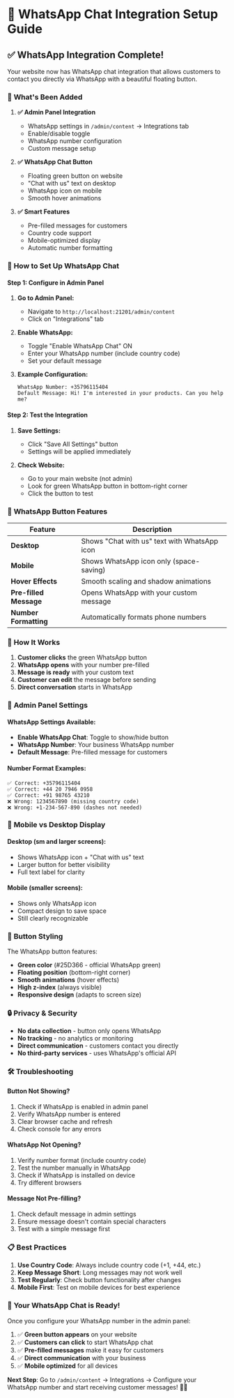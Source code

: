 # 📱 WhatsApp Chat Integration Setup Guide

## ✅ **WhatsApp Integration Complete!**

Your website now has WhatsApp chat integration that allows customers to contact you directly via WhatsApp with a beautiful floating button.

### 🚀 **What's Been Added**

1. **✅ Admin Panel Integration**
   - WhatsApp settings in `/admin/content` → Integrations tab
   - Enable/disable toggle
   - WhatsApp number configuration
   - Custom message setup

2. **✅ WhatsApp Chat Button**
   - Floating green button on website
   - "Chat with us" text on desktop
   - WhatsApp icon on mobile
   - Smooth hover animations

3. **✅ Smart Features**
   - Pre-filled messages for customers
   - Country code support
   - Mobile-optimized display
   - Automatic number formatting

### 🔧 **How to Set Up WhatsApp Chat**

#### **Step 1: Configure in Admin Panel**

1. **Go to Admin Panel:**
   - Navigate to `http://localhost:21201/admin/content`
   - Click on "Integrations" tab

2. **Enable WhatsApp:**
   - Toggle "Enable WhatsApp Chat" ON
   - Enter your WhatsApp number (include country code)
   - Set your default message

3. **Example Configuration:**
   ```
   WhatsApp Number: +35796115404
   Default Message: Hi! I'm interested in your products. Can you help me?
   ```

#### **Step 2: Test the Integration**

1. **Save Settings:**
   - Click "Save All Settings" button
   - Settings will be applied immediately

2. **Check Website:**
   - Go to your main website (not admin)
   - Look for green WhatsApp button in bottom-right corner
   - Click the button to test

### 📱 **WhatsApp Button Features**

| Feature | Description |
|---------|-------------|
| **Desktop** | Shows "Chat with us" text with WhatsApp icon |
| **Mobile** | Shows WhatsApp icon only (space-saving) |
| **Hover Effects** | Smooth scaling and shadow animations |
| **Pre-filled Message** | Opens WhatsApp with your custom message |
| **Number Formatting** | Automatically formats phone numbers |

### 🎯 **How It Works**

1. **Customer clicks** the green WhatsApp button
2. **WhatsApp opens** with your number pre-filled
3. **Message is ready** with your custom text
4. **Customer can edit** the message before sending
5. **Direct conversation** starts in WhatsApp

### 🔧 **Admin Panel Settings**

#### **WhatsApp Settings Available:**

- **Enable WhatsApp Chat**: Toggle to show/hide button
- **WhatsApp Number**: Your business WhatsApp number
- **Default Message**: Pre-filled message for customers

#### **Number Format Examples:**
```
✅ Correct: +35796115404
✅ Correct: +44 20 7946 0958
✅ Correct: +91 98765 43210
❌ Wrong: 1234567890 (missing country code)
❌ Wrong: +1-234-567-890 (dashes not needed)
```

### 📱 **Mobile vs Desktop Display**

#### **Desktop (sm and larger screens):**
- Shows WhatsApp icon + "Chat with us" text
- Larger button for better visibility
- Full text label for clarity

#### **Mobile (smaller screens):**
- Shows only WhatsApp icon
- Compact design to save space
- Still clearly recognizable

### 🎨 **Button Styling**

The WhatsApp button features:
- **Green color** (#25D366 - official WhatsApp green)
- **Floating position** (bottom-right corner)
- **Smooth animations** (hover effects)
- **High z-index** (always visible)
- **Responsive design** (adapts to screen size)

### 🔒 **Privacy & Security**

- **No data collection** - button only opens WhatsApp
- **No tracking** - no analytics or monitoring
- **Direct communication** - customers contact you directly
- **No third-party services** - uses WhatsApp's official API

### 🛠️ **Troubleshooting**

#### **Button Not Showing?**
1. Check if WhatsApp is enabled in admin panel
2. Verify WhatsApp number is entered
3. Clear browser cache and refresh
4. Check console for any errors

#### **WhatsApp Not Opening?**
1. Verify number format (include country code)
2. Test the number manually in WhatsApp
3. Check if WhatsApp is installed on device
4. Try different browsers

#### **Message Not Pre-filling?**
1. Check default message in admin settings
2. Ensure message doesn't contain special characters
3. Test with a simple message first

### 📋 **Best Practices**

1. **Use Country Code**: Always include country code (+1, +44, etc.)
2. **Keep Message Short**: Long messages may not work well
3. **Test Regularly**: Check button functionality after changes
4. **Mobile First**: Test on mobile devices for best experience

### 🎉 **Your WhatsApp Chat is Ready!**

Once you configure your WhatsApp number in the admin panel:

1. ✅ **Green button appears** on your website
2. ✅ **Customers can click** to start WhatsApp chat
3. ✅ **Pre-filled messages** make it easy for customers
4. ✅ **Direct communication** with your business
5. ✅ **Mobile optimized** for all devices

**Next Step**: Go to `/admin/content` → Integrations → Configure your WhatsApp number and start receiving customer messages! 📱💬
